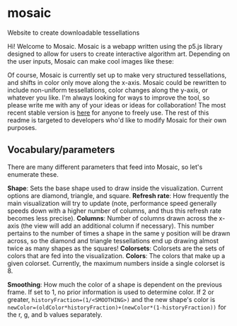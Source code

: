 # mosaic
Website to create downloadable tessellations

Hi! Welcome to Mosaic. Mosaic is a webapp written using the p5.js library designed to allow for users to create interactive algorithm art. Depending on the user inputs, Mosaic can make cool images like these:


Of course, Mosaic is currently set up to make very structured tessellations, and shifts in color only move along the x-axis. Mosaic could be rewritten to include non-uniform tessellations, color changes along the y-axis, or whatever you like. I'm always looking for ways to improve the tool, so please write me with any of your ideas or ideas for collaboration! The most recent stable version is [here](https://bwedin.github.io/mosaic/index.html) for anyone to freely use. The rest of this readme is targeted to developers who'd like to modify Mosaic for their own purposes.

## Vocabulary/parameters

There are many different parameters that feed into Mosaic, so let's enumerate these.

**Shape**: Sets the base shape used to draw inside the visualization. Current options are diamond, triangle, and square.
**Refresh rate**: How frequently the main visualization will try to update (note, performance speed generally speeds down with a higher number of columns, and thus this refresh rate becomes less precise).
**Columns**: Number of columns drawn across the x-axis (the view will add an additional column if necessary). This number pertains to the number of times a shape in the same y position will be drawn across, so the diamond and triangle tessellations end up drawing almost twice as many shapes as the squares! 
**Colorsets**: Colorsets are the sets of colors that are fed into the visualization.
**Colors**: The colors that make up a given colorset. Currently, the maximum numbers inside a single colorset is 8.

**Smoothing**: How much the color of a shape is dependent on the previous frame. If set to 1, no prior information is used to determine color. If 2 or greater, ```historyFraction=(1/<SMOOTHING>)``` and the new shape's color is ```newColor=(oldColor*historyFraction)+(newColor*(1-historyFraction))``` for the r, g, and b values separately.
